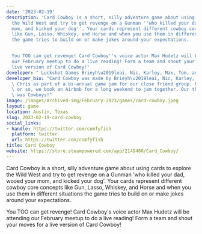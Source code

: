 ```yaml
---
date: '2023-02-19'
description: 'Card Cowboy is a short, silly adventure game about using cards to explore
  the Wild West and try to get revenge on a Gunman ''who killed your dad, wooed your
  mom, and kicked your dog''. Your cards represent different cowboy core concepts
  like Gun, Lasso, Whiskey, and Horse and when you use them in different situations
  the game tries to build on or make jokes around your expectations.


  You TOO can get revenge! Card Cowboy''s voice actor Max Hudetz will be attending
  our February meetup to do a live reading! Form a team and shout your moves for a
  live version of Card Cowboy!'
developer: " Luckshot Games Brieyh\u2019leai, Nic, Karley, Max, Tom, and Chris "
developer_bio: "Card Cowboy was made by Brieyh\u2019leai, Nic, Karley, Max, Tom, and\
  \ Chris as part of a bi-annual game jam for our close friend group. Every 6 months\
  \ or so, we book an Airbnb for a long weekend to jam together. Our theme this time\
  \ was Cowboys!"
image: /images/Archived-img/February-2023/games/card-cowboy.jpeg
layout: game
location: Austin, Texas
slug: 2023-02-19-card-cowboy
social_links:
- handle: https://twitter.com/comfyfish
  platform: twitter
  url: https://twitter.com/comfyfish
title: Card Cowboy
website: https://store.steampowered.com/app/2149480/Card_Cowboy/
---
```


Card Cowboy is a short, silly adventure game about using cards to explore the Wild West and try to get revenge on a Gunman 'who killed your dad, wooed your mom, and kicked your dog'. Your cards represent different cowboy core concepts like Gun, Lasso, Whiskey, and Horse and when you use them in different situations the game tries to build on or make jokes around your expectations.

You TOO can get revenge! Card Cowboy's voice actor Max Hudetz will be attending our February meetup to do a live reading! Form a team and shout your moves for a live version of Card Cowboy!